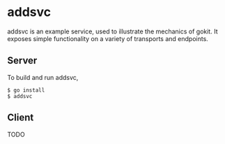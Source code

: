 # addsvc

addsvc is an example service, used to illustrate the mechanics of gokit.
It exposes simple functionality on a variety of transports and endpoints.

## Server

To build and run addsvc,

```
$ go install
$ addsvc
```

## Client

TODO
